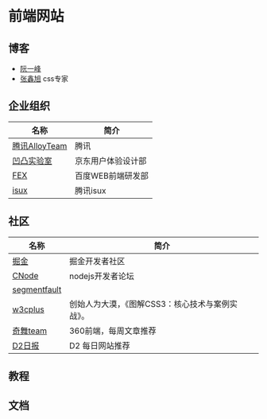 # 前端网站

## 博客

- [阮一峰](http://www.ruanyifeng.com/blog/)
- [张鑫旭](https://www.zhangxinxu.com/wordpress/) css专家

## 企业组织

| 名称                                      | 简介               |
| ----------------------------------------- | ------------------ |
| [腾讯AlloyTeam](http://www.alloyteam.com) | 腾讯               |
| [凹凸实验室](https://aotu.io/)            | 京东用户体验设计部 |
| [FEX](https://aotu.io/)                   | 百度WEB前端研发部  |
| [isux](https://isux.tencent.com/)         | 腾讯isux           |

## 社区

| 名称                                      | 简介                                             |
| ----------------------------------------- | ------------------------------------------------ |
| [掘金](http://www.alloyteam.com)          | 掘金开发者社区                                   |
| [CNode](https://cnodejs.org/)             | nodejs开发者论坛                                 |
| [segmentfault](https://segmentfault.com/) |                                                  |
| [w3cplus](https://www.w3cplus.com/)       | 创始人为大漠，《图解CSS3：核心技术与案例实战》。 |
| [奇舞team](https://weekly.75team.com/)    | 360前端，每周文章推荐                            |
| [D2日报](https://daily.fairyever.com/)    | D2 每日网站推荐                                  |

## 教程

## 文档
